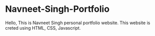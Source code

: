 # Navneet-Singh-Portfolio
Hello, This is Navneet Singh personal portfolio website.
This website is creted using HTML, CSS, Javascript.
